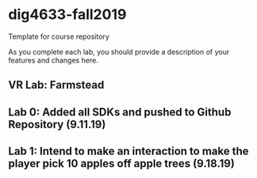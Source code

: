 # dig4633-fall2019
Template for course repository

As you complete each lab, you should provide a description of your features and changes here.

## VR Lab: Farmstead

## Lab 0: Added all SDKs and pushed to Github Repository (9.11.19)
## Lab 1: Intend to make an interaction to make the player pick 10 apples off apple trees (9.18.19)